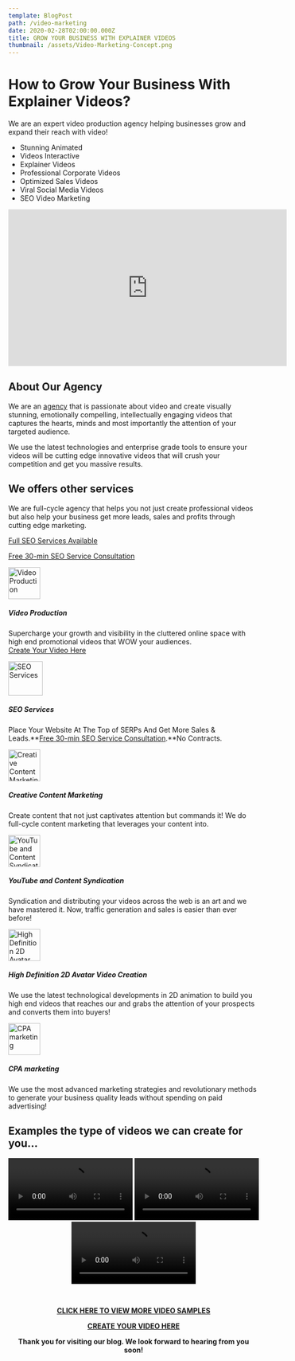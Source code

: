```yaml
---
template: BlogPost
path: /video-marketing
date: 2020-02-28T02:00:00.000Z
title: GROW YOUR BUSINESS WITH EXPLAINER VIDEOS
thumbnail: /assets/Video-Marketing-Concept.png
---
```

<h1>How to Grow Your Business With Explainer Videos?</h1>

We are an expert video production agency helping businesses grow and expand their reach with video!

* Stunning Animated
* Videos Interactive 
* Explainer Videos 
* Professional Corporate Videos
* Optimized Sales Videos
* Viral Social Media Videos
* SEO Video Marketing

<iframe width="560" height="315" src="https://videos.groovevideo.com/5eef186fabd9280019096463/groovevideo-954756fd44a5df830e12fad5e41c4714.mp4" frameborder="0" allow="accelerometer; encrypted-media; gyroscope; picture-in-picture" allowfullscreen></iframe>

**<h2>About Our Agency</h2>** 

We are an [agency](https://www.wisespero.com) that is passionate about video and create visually stunning, emotionally compelling, intellectually engaging videos that captures the hearts, minds and most importantly the attention of your targeted audience.

We use the latest technologies and enterprise grade tools to ensure your videos will be cutting edge innovative videos that will crush your competition and get you massive results.

<!--StartFragment-->

## We offers other services

We are full-cycle agency that helps you not just create professional videos but also help your business get more leads, sales and profits through cutting edge marketing.

[Full SEO Services Available ](https://www.wisespero.com/agency/#seo)

[](https://www.wisespero.com/agency/#seo)[Free 30-min SEO Service Consultation](https://calendly.com/wisespero/schedule-a-free-call)

<img src="https://www.wisespero.com/agency/images/service/1.png" alt="Video Production" style="width:64px;">

##### Video Production

Supercharge your growth and visibility in the cluttered online space with high end promotional videos that WOW your audiences.<br> <a href="https://www.wisespero.com/agency/#vid"> Create Your Video Here
</a> <br>

<img src="https://www.wisespero.com/agency/images/service/2.png" alt="SEO Services" style="width:69px;">


##### SEO Services

Place Your Website At The Top of SERPs And Get More Sales & Leads.**[Free 30-min SEO Service Consultation](https://calendly.com/wisespero/schedule-a-free-call).**No Contracts.

<img src="https://www.wisespero.com/agency/images/service/3.png" alt="Creative Content Marketing" style="width:64px;">

##### Creative Content Marketing

Create content that not just captivates attention but commands it! We do full-cycle content marketing that leverages your content into.

<img src="https://www.wisespero.com/agency/images/service/4.png" alt="YouTube and Content Syndication" style="width:64px;">


##### YouTube and Content Syndication

Syndication and distributing your videos across the web is an art and we have mastered it. Now, traffic generation and sales is easier than ever before!

<img src="https://www.wisespero.com/agency/images/service/5.png" alt="High Definition 2D Avatar Video Creation" style="width:64px;">


##### High Definition 2D Avatar Video Creation

We use the latest technological developments in 2D animation to build you high end videos that reaches our and grabs the attention of your prospects and converts them into buyers!

<img src="https://www.wisespero.com/agency/images/service/6.png" alt="CPA marketing" style="width:64px;">

##### CPA marketing

We use the most advanced marketing strategies and revolutionary methods to generate your business quality leads without spending on paid advertising!

<!--EndFragment-->

<!--StartFragment-->

## Examples the type of videos we can create for you...
<center>
<video controls width="250">
  <source src="https://www.wisespero.com/agency/demo1.mp4" type="video/mp4">

  <source src="movie.ogg" type="video/ogg">
  Your browser does not support the video tag.
</video>
<video controls width="250">
  <source src="https://www.wisespero.com/agency/demo2.mp4" type="video/mp4">

  <source src="movie.ogg" type="video/ogg">
  Your browser does not support the video tag.
</video>
<video controls width="250">
  <source src="https://videos.groovevideo.com/5eef186fabd9280019096463/groovevideo-7cb31901a0c4215b8118c083131b4d7f.mp4" type="video/mp4">

  <source src="movie.ogg" type="video/ogg">
  Your browser does not support the video tag.
</video>



\
[<center>**CLICK HERE TO VIEW MORE VIDEO SAMPLES**](https://bit.ly/My-Video-Works)

<a href="https://www.wisespero.com/agency/#vid"> <B>CREATE YOUR VIDEO HERE</B>
</a> 


**Thank you for visiting our blog. We look forward to hearing from you soon!**

<!--EndFragment-->
